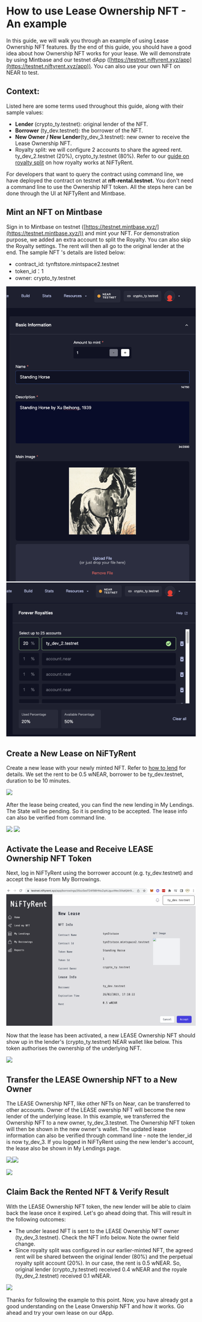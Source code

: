 # How to use Lease Ownership NFT - An example

In this guide, we will walk you through an example of using Lease Ownership NFT features. By the end of this guide, you should have a good idea about how Ownership NFT works for your lease. We will demonstrate by using Mintbase and our testnet dApp ([https://testnet.niftyrent.xyz/app](https://testnet.niftyrent.xyz/app)). You can also use your own NFT on NEAR to test.

## Context:

Listed here are some terms used throughout this guide, along with their sample values:

* **Lender** (crypto\_ty.testnet): original lender of the NFT.
* **Borrower** (ty\_dev.testnet): the borrower of the NFT.
* **New Owner / New Lender**(ty\_dev\_3.testnet): new owner to receive the Lease Ownership NFT.
* Royalty split: we will configure 2 accounts to share the agreed rent. ty\_dev\_2.testnet (20%), crypto\_ty.testnet (80%). Refer to our [guide on royalty split](../royalty-split-w-mintbase.md) on how royalty works at NiFTyRent.

For developers that want to query the contract using command line,  we have deployed the contract on testnet at **nft-rental.testnet.** You don't need a command line to use the Ownership NFT token. All the steps here can be done through the UI at NiFTyRent and Mintbase.

## Mint an NFT on Mintbase

Sign in to Mintbase on testnet ([https://testnet.mintbase.xyz/](https://testnet.mintbase.xyz/)) and mint your NFT.  For demonstration purpose, we added an extra account to split the Royalty. You can also skip the Royalty settings. The rent will then all go to the original lender at the end.  The sample NFT 's details are listed below:

* contract\_id: tynftstore.mintspace2.testnet
* token\_id：1
* owner: crypto\_ty.testnet

<img src="../../.gitbook/assets/Screenshot 2023-02-26 at 16.41.37.png" alt="" data-size="original">  ![](<../../.gitbook/assets/Screenshot 2023-02-26 at 16.46.02.png>)

###

## Create a New Lease on NiFTyRent

Create a new lease with your newly minted NFT. Refer to [how to lend](../how-to-lend.md) for details. We set the rent to be 0.5 wNEAR,  borrower to be ty\_dev.testnet, duration to be 10 minutes.

![](../../.gitbook/assets/create\_a\_lease.png)

After the lease being created, you can find the new lending in My Lendings. The State will be pending. So it is pending to be accepted. The lease info can also be verified from command line.

![](../../.gitbook/assets/lease\_info.png) ![](../../.gitbook/assets/lease\_detail.png)

###

## Activate the Lease and Receive LEASE Ownership NFT Token

Next, log in NiFTyRent using the borrower account (e.g. ty\_dev.testnet) and accept the lease from My Borrowings.&#x20;

![](<../../.gitbook/assets/my borrowings.png>)

Now that the lease has been activated, a new LEASE Ownership NFT should show up in the lender's (crypto\_ty.testnet) NEAR wallet like below. This token authorises the ownership of the underlying NFT.

![](<../../.gitbook/assets/Ownership\_NFT\_for\_lender (1).png>)

###

## Transfer the LEASE Ownership NFT to a New Owner

The LEASE Ownership NFT, like other NFTs on Near, can be transferred to other accounts. Owner of the LEASE owership NFT will become the new lender of the underlying lease. In this example, we transferred the Ownership NFT to a new owner, ty\_dev\_3.testnet. The Ownership NFT token will then be shown in the new owner's wallet. The updated lease information can also be verified through command line - note the lender\_id is now ty\_dev\_3. If you logged in NiFTyRent using the new lender's account, the lease also be shown in My Lendings page.

![](../../.gitbook/assets/ownership\_nft\_for\_new\_lender.png)![](../../.gitbook/assets/lease\_detail\_new\_lender.png)

![](<../../.gitbook/assets/my\_lendings\_new\_lender (2).png>)



## Claim Back the Rented NFT & Verify Result

With the LEASE Ownership NFT token, the new lender will be able to claim back the lease once it expired. Let's go ahead doing that. This will result in the following outcomes:

* The under leased NFT is sent to the LEASE Ownership NFT owner (ty\_dev\_3.testnet). Check the NFT info below. Note the owner field change.
* Since royalty split was configured in our earlier-minted NFT, the agreed rent will be shared between the original lender (80%) and the perpetual royalty split account (20%). In our case, the rent is 0.5 wNEAR. So, original lender (crypto\_ty.testnet) received 0.4 wNEAR and the royale (ty\_dev\_2.testnet) received 0.1 wNEAR.

![](../../.gitbook/assets/nft\_info\_after\_claim\_owned\_by\_new\_lender.png)



Thanks for following the example to this point. Now, you have already got a good understanding on the Lease Onwership NFT and how it works. Go ahead and try your own lease on our dApp.

